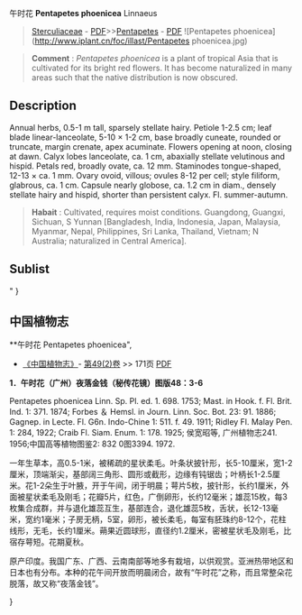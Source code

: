 午时花 **Pentapetes phoenicea** Linnaeus

> [Sterculiaceae](http://www.iplant.cn/info/Sterculiaceae?t=foc) - [PDF](http://www.iplant.cn/foc/pdf/Sterculiaceae.pdf)>>[Pentapetes](http://www.iplant.cn/info/Pentapetes?t=foc) - [PDF](http://www.iplant.cn/foc/pdf/Pentapetes.pdf)
![Pentapetes phoenicea](http://www.iplant.cn/foc/illast/Pentapetes phoenicea.jpg)

> **Comment** : 
> *Pentapetes phoenicea* is a plant of tropical Asia that is cultivated for its bright red flowers. It has become naturalized in many areas such that the native distribution is now obscured.

## Description

Annual herbs, 0.5-1 m tall, sparsely stellate hairy. Petiole 1-2.5 cm; leaf blade linear-lanceolate, 5-10 × 1-2 cm, base broadly cuneate, rounded or truncate, margin crenate, apex acuminate. Flowers opening at noon, closing at dawn. Calyx lobes lanceolate, ca. 1 cm, abaxially stellate velutinous and hispid. Petals red, broadly ovate, ca. 12 mm. Staminodes tongue-shaped, 12-13 × ca. 1 mm. Ovary ovoid, villous; ovules 8-12 per cell; style filiform, glabrous, ca. 1 cm. Capsule nearly globose, ca. 1.2 cm in diam., densely stellate hairy and hispid, shorter than persistent calyx. Fl. summer-autumn.

> **Habait** : 
> Cultivated, requires moist conditions. Guangdong, Guangxi, Sichuan, S Yunnan [Bangladesh, India, Indonesia, Japan, Malaysia, Myanmar, Nepal, Philippines, Sri Lanka, Thailand, Vietnam; N Australia; naturalized in Central America].

## Sublist
"
}
## 中国植物志

**午时花 Pentapetes phoenicea",

* [《中国植物志》](http://www.iplant.cn/frps)- [第49(2)卷](http://www.iplant.cn/frps/vol/49(2)) >> 171页 [PDF](http://www.iplant.cn/frps/pdf/49(2)/171.PDF)

**1．午时花（广州）夜落金钱（秘传花镜）图版48：3-6**

Pentapetes phoenicea Linn. Sp. Pl. ed. 1. 698. 1753; Mast. in Hook. f. Fl. Brit. Ind. 1: 371. 1874; Forbes ＆ Hemsl. in Journ. Linn. Soc. Bot. 23: 91. 1886; Gagnep. in Lecte. Fl. G6n. Indo-Chine 1: 511. f. 49. 1911; Ridley Fl. Malay Pen. 1: 284, 1922; Craib Fl. Siam. Enum. 1: 178. 1925; 侯宽昭等, 广州植物志241. 1956;中国高等植物图鉴2: 832 0图3394. 1972.

一年生草本，高0.5-1米，被稀疏的星状柔毛。叶条状披针形，长5-10厘米，宽1-2厘米，顶端渐尖，基部阔三角形、圆形或截形，边缘有钝锯齿；叶柄长1-2.5厘米。花1-2朵生于叶腋，开于午间，闭于明晨；萼片5枚，披针形，长约1厘米，外面被星状柔毛及刚毛；花瓣5片，红色，广倒卵形，长约12毫米；雄蕊15枚，每3枚集合成群，并与退化雄蕊互生，基部连合，退化雄蕊5枚，舌状，长12-13毫米，宽约1毫米；子房无柄，5室，卵形，被长柔毛，每室有胚珠约8-12个，花柱线形，无毛，长约1厘米。蒴果近圆球形，直径约1.2厘米，密被星状毛及刚毛，比宿存萼短。花期夏秋。

原产印度。我国广东、广西、云南南部等地多有栽培，以供观赏。亚洲热带地区和日本也有分布。本种的花午间开放而明晨闭合，故有“午时花”之称，而且常整朵花脱落，故又称“夜落金钱”。

}